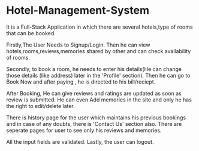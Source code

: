 # Hotel-Management-System
It is a Full-Stack Application in which there are several hotels,type of rooms that can be booked.



Firstly,The User Needs to Signup/Login. Then he can view hotels,rooms,reviews,memories shared by other and can check availability of rooms.

Secondly, to book a room, he needs to enter his details(He can change those details (like address) later in the 'Profile' section). Then he can go to Book Now and after paying , he is directed to his bill/reciept.

After Booking, He can give reviews and ratings are updated as soon as review is submitted. He can even Add memories in the site and only he has the right to edit/delete later.

There is history page for the user which maintains his previous bookings and in case of any doubts, there is 'Contact Us' section also. There are seperate pages for user to see only his reviews and memories.

All the input fields are validated. 
Lastly, the user can logout.
